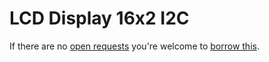 # LCD Display 16x2 I2C
If there are no [open requests](../../../../issues?q=is%3Aissue+is%3Aopen+%22LCD+Display+16x2+I2C%22+in%3Atitle) you're welcome to [borrow this](../../../../issues/new?title=Borrow+request+for+LCD+Display+16x2+I2C&body=1+piece+of+%5Bthis%5D%28..%2Fblob%2Fmain%2F.%2FHardware%2FDisplays%2FLCD_Display_16x2_I2C.md%29+for+~2+weeks.).